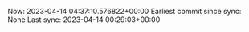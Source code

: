 Now: 2023-04-14 04:37:10.576822+00:00 Earliest commit since sync: None Last sync: 2023-04-14 00:29:03+00:00
